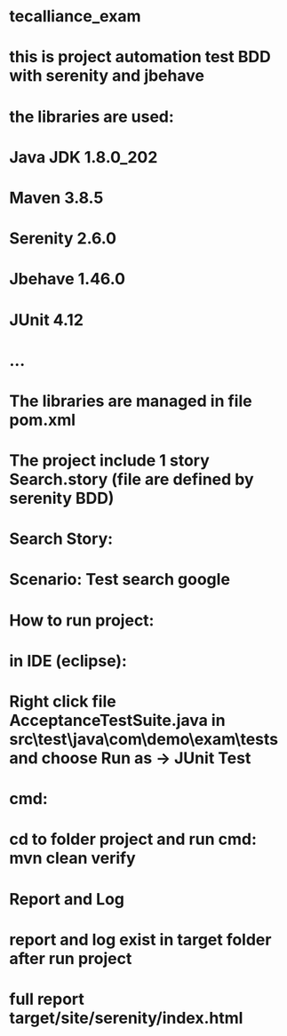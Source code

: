 # tecalliance_exam
# this is project automation test BDD with serenity and jbehave
# the libraries are used:
# Java JDK 1.8.0_202
# Maven 3.8.5
# Serenity 2.6.0
# Jbehave 1.46.0
# JUnit 4.12
# ...
# The libraries are managed in file pom.xml
# The project include 1 story Search.story (file are defined by serenity BDD)
# Search Story:
  # Scenario: Test search google
# How to run project:
  # in IDE (eclipse):
  # Right click file AcceptanceTestSuite.java in src\test\java\com\demo\exam\tests and choose Run as -> JUnit Test
  # cmd:
  # cd to folder project and run cmd: mvn clean verify
# Report and Log
# report and log exist in target folder after run project
# full report target/site/serenity/index.html
  

